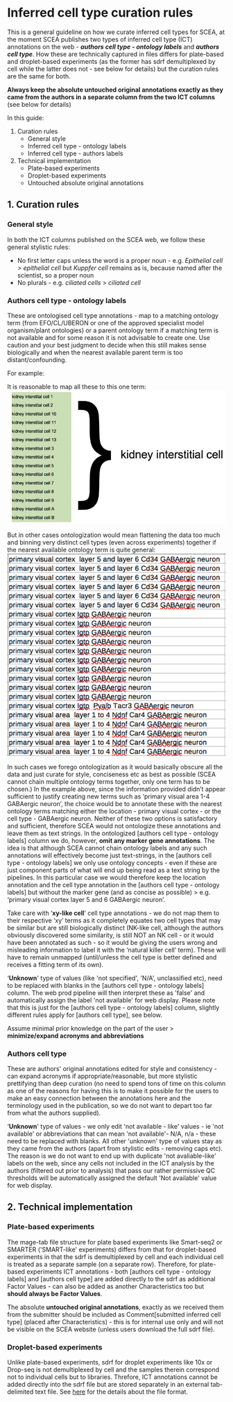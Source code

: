# Inferred cell type curation rules

This is a general guideline on how we curate inferred cell types for SCEA, at the moment SCEA publishes two types of inferred cell type (ICT) annotations on the web - *__authors cell type - ontology labels__* and *__authors cell type__*. How these are technically captured in files differs for plate-based and droplet-based experiments (as the former has sdrf demultiplexed by cell while the latter does not - see below for details) but the curation rules are the same for both.

**Always keep the absolute untouched original annotations exactly as they came from the authors in a separate column from the two ICT columns** (see below for details)

In this guide:
1. Curation rules
   - General style
   - Inferred cell type - ontology labels
   - Inferred cell type - authors labels
2. Technical implementation
   - Plate-based experiments
   - Droplet-based experiments
   - Untouched absolute original annotations

## 1. Curation rules
### General style
In both the ICT columns published on the SCEA web, we follow these general stylistic rules:
* No first letter caps unless the word is a proper noun - e.g. *Epithelial cell > epithelial cell* but *Kuppfer cell* remains as is, because named after the scientist, so a proper noun
* No plurals - e.g. *ciliated cells* > *ciliated cell*

### Authors cell type - ontology labels
These are ontologised cell type annotations - map to a matching ontology term (from EFO/CL/UBERON or one of the approved specialist model organism/plant ontologies) or a parent ontology term if a matching term is not available and for some reason it is not advisable to create one. Use caution and your best judgment to decide when this still makes sense biologically and when the nearest available parent term is too distant/confounding.

For example:

It is reasonable to map all these to this one term:![mapping to a parent term](../images/ICT_term_mapping.png)

But in other cases ontologization would mean flattening the data too much and binning very distinct cell types (even across experiments) together if the nearest available ontology term is quite general:![not advisable to map](../images/ICT_impossible_to_map.png)

In such cases we forego ontologization as it would basically obscure all the data and just curate for style, conciseness etc as best as possible (SCEA cannot chain multiple ontology terms together, only one term has to be chosen.) In the example above, since the information provided didn’t appear sufficient to justify creating new terms such as ‘primary visual area 1-4 GABAergic neuron’, the choice would be to annotate these with the nearest ontology terms matching either the location - primary visual cortex - or the cell type - GABAergic neuron. Neither of these two options is satisfactory and sufficient, therefore SCEA would not ontologize these annotations and leave them as text strings. In the ontologized [authors cell type - ontology labels] column we do, however, **omit any marker gene annotations**. The idea is that although SCEA cannot chain ontology labels and any such annotations will effectively become just text-strings, in the [authors cell type - ontology labels] we only use ontology concepts - even if these are just component parts of what will end up being read as a text string by the pipelines. In this particular case we would therefore keep the location annotation and the cell type annotation in the [authors cell type - ontology labels] but without the marker gene (and as concise as possible) > e.g. ‘primary visual cortex layer 5 and 6 GABAergic neuron’.

Take care with ‘**xy-like cell**’ cell type annotations - we do not map them to their respective ‘xy’ terms as it completely equates two cell types that may be similar but are still biologically distinct (NK-like cell, although the authors obviously discovered some similarity, is still NOT an NK cell - or it would have been annotated as such - so it would be giving the users wrong and misleading information to label it with the ‘natural killer cell’ term). These will have to remain unmapped (until/unless the cell type is better defined and receives a fitting term of its own).

‘**Unknown**' type of values (like 'not specified', 'N/A', unclassified etc), need to be replaced with blanks in the [authors cell type - ontology labels] column. The web prod pipeline will then interpret these as 'false' and automatically assign the label 'not available' for web display. Please note that this is just for the [authors cell type - ontology labels] column, slightly different rules apply for [authors cell type], see below.

Assume minimal prior knowledge on the part of the user > **minimize/expand acronyms and abbreviations**

### Authors cell type
These are authors' original annotations edited for style and consistency - can expand acronyms if appropriate/reasonable, but more stylistic prettifying than deep curation (no need to spend tons of time on this column as one of the reasons for having this is to make it possible for the users to make an easy connection between the annotations here and the terminology used in the publication, so we do not want to depart too far from what the authors supplied).

‘**Unknown**' type of values - we only edit 'not available - like' values - ie 'not available' or abbreviations that can mean 'not available'- N/A, n/a - these need to be replaced with blanks. All other 'unknown' type of values stay as they came from the authors (apart from stylistic edits - removing caps etc). The reason is we do not want to end up with duplicate 'not avaliable-like' labels on the web, since any cells not included in the ICT analysis by the authors (filtered out prior to analysis) that pass our rather permissive QC thresholds will be automatically assigned the default 'Not available' value for web display.

## 2. Technical implementation
### Plate-based experiments
The mage-tab file structure for plate based experiments like Smart-seq2 or SMARTER ('SMART-like' experiments) differs from that for droplet-based experiments in that the sdrf is demultiplexed by cell and each individual cell is treated as a separate sample (on a separate row). Therefore, for plate-based experiments ICT annotations - both [authors cell type - ontology labels] and [authors cell type] are added directly to the sdrf as additional Factor Values - can also be added as another Characteristics too but **should always be Factor Values**.

The absolute **untouched original annotations**, exactly as we received them from the submitter should be included as Comment[submitted inferred cell type] (placed after Characteristics) - this is for internal use only and will not be visible on the SCEA website (unless users download the full sdrf file).

### Droplet-based experiments
Unlike plate-based experiments, sdrf for droplet experiments like 10x or Drop-seq is not demultiplexed by cell and the samples therein correspond not to individual cells but to libraries. Threfore, ICT annotations cannot be added directly into the sdrf file but are stored separately in an external tab-delimited text file. See [here](single_cell_curation_guide.md#cell-level-metadata-for-droplet-based-experiments) for the details about the file format. 
